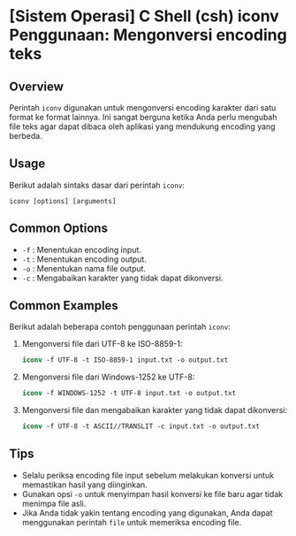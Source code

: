 # [Sistem Operasi] C Shell (csh) iconv Penggunaan: Mengonversi encoding teks

## Overview
Perintah `iconv` digunakan untuk mengonversi encoding karakter dari satu format ke format lainnya. Ini sangat berguna ketika Anda perlu mengubah file teks agar dapat dibaca oleh aplikasi yang mendukung encoding yang berbeda.

## Usage
Berikut adalah sintaks dasar dari perintah `iconv`:

```
iconv [options] [arguments]
```

## Common Options
- `-f` : Menentukan encoding input.
- `-t` : Menentukan encoding output.
- `-o` : Menentukan nama file output.
- `-c` : Mengabaikan karakter yang tidak dapat dikonversi.

## Common Examples
Berikut adalah beberapa contoh penggunaan perintah `iconv`:

1. Mengonversi file dari UTF-8 ke ISO-8859-1:
   ```csh
   iconv -f UTF-8 -t ISO-8859-1 input.txt -o output.txt
   ```

2. Mengonversi file dari Windows-1252 ke UTF-8:
   ```csh
   iconv -f WINDOWS-1252 -t UTF-8 input.txt -o output.txt
   ```

3. Mengonversi file dan mengabaikan karakter yang tidak dapat dikonversi:
   ```csh
   iconv -f UTF-8 -t ASCII//TRANSLIT -c input.txt -o output.txt
   ```

## Tips
- Selalu periksa encoding file input sebelum melakukan konversi untuk memastikan hasil yang diinginkan.
- Gunakan opsi `-o` untuk menyimpan hasil konversi ke file baru agar tidak menimpa file asli.
- Jika Anda tidak yakin tentang encoding yang digunakan, Anda dapat menggunakan perintah `file` untuk memeriksa encoding file.